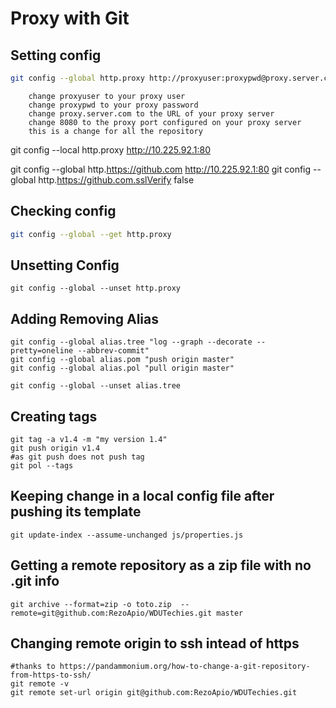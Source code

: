# Proxy with Git

## Setting config

```bash
git config --global http.proxy http://proxyuser:proxypwd@proxy.server.com:8080
```

        change proxyuser to your proxy user
        change proxypwd to your proxy password
        change proxy.server.com to the URL of your proxy server
        change 8080 to the proxy port configured on your proxy server
        this is a change for all the repository

git config --local http.proxy http://10.225.92.1:80

git config --global http.https://github.com http://10.225.92.1:80
git config --global http.https://github.com.sslVerify false

## Checking config

```bash
git config --global --get http.proxy
```

## Unsetting Config

```shell
git config --global --unset http.proxy
```

## Adding Removing Alias

```shell
git config --global alias.tree "log --graph --decorate --pretty=oneline --abbrev-commit"
git config --global alias.pom "push origin master"
git config --global alias.pol "pull origin master"

git config --global --unset alias.tree
```

## Creating tags
```shell
git tag -a v1.4 -m "my version 1.4"
git push origin v1.4 
#as git push does not push tag
git pol --tags
```

## Keeping change in a local config file after pushing its template
```shell
git update-index --assume-unchanged js/properties.js 
```

## Getting a remote repository as a zip file with no .git info
```shell
git archive --format=zip -o toto.zip  --remote=git@github.com:RezoApio/WDUTechies.git master
```

## Changing remote origin to ssh intead of https
```shell
#thanks to https://pandammonium.org/how-to-change-a-git-repository-from-https-to-ssh/
git remote -v
git remote set-url origin git@github.com:RezoApio/WDUTechies.git
```
